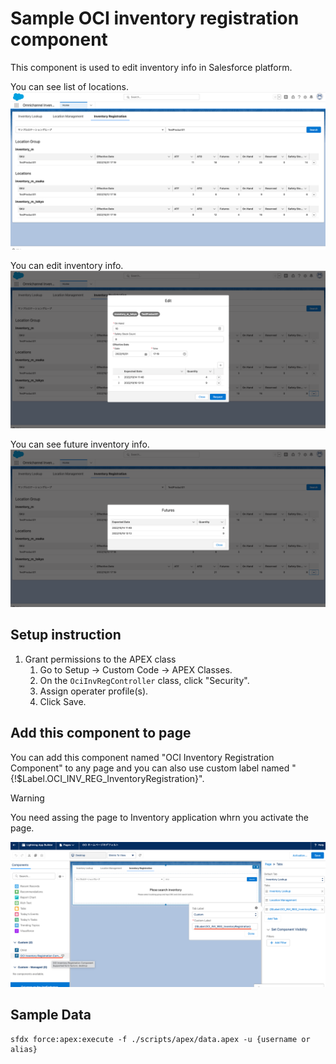# Sample OCI inventory registration component
This component is used to edit inventory info in Salesforce platform.

You can see list of locations. 
![](images/list.png)

You can edit inventory info.
![](images/edit.png)

You can see future inventory info.
![](images/futures.png)

## Setup instruction
1. Grant permissions to the APEX class
   1. Go to Setup -> Custom Code -> APEX Classes.
   1. On the `OciInvRegController` class, click "Security".
   1. Assign operater profile(s).
   1. Click Save.

## Add this component to page
You can add this component named "OCI Inventory Registration Component" to any page and you can also use custom label named "{!$Label.OCI_INV_REG_InventoryRegistration}".

> [!WARNING]  
> You need assing the page to Inventory application whrn you activate the page. 


![](images/setting.png)


## Sample Data
```
sfdx force:apex:execute -f ./scripts/apex/data.apex -u {username or alias}
```

